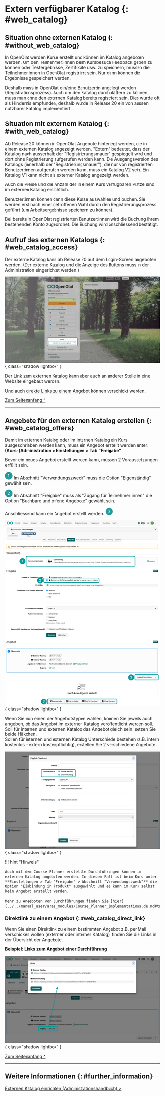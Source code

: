 # Extern verfügbarer Katalog {: #web_catalog}


## Situation ohne externen Katalog {: #without_web_catalog}

In OpenOlat werden Kurse erstellt und können im Katalog angeboten werden. Um den Teilnehmer:innen beim Kursbesuch Feedback geben zu können oder Testergebnisse, Zertifikate usw. zu speichern, müssen die Teilnehmer:innen in OpenOlat registriert sein. Nur dann können die Ergebnisse gespeichert werden.

Deshalb muss in OpenOlat ein/eine Benutzer:in angelegt werden (Registrationsprozess). 
Auch um den Katalog durchblättern zu können, muss man ohne den externen Katalog bereits registriert sein. Dies wurde oft als Hindernis empfunden, deshalb wurde in Release 20 ein von aussen nutzbarer Katalog implementiert.


## Situation mit externem Katalog {: #with_web_catalog}

Ab Release 20 können in OpenOlat Angebote hinterlegt werden, die in einem externen Katalog angezeigt werden. "Extern" bedeutet, dass der Katalog nach ausserhalb der "Registrierungsmauer" gespiegelt wird und dort ohne Registrierung aufgerufen werden kann. Die Ausgangsversion des Katalogs (innerhalb der "Registrierungsmauer"), die nur von registrierten Benutzer:innen aufgerufen werden kann, muss ein Katalog V2 sein. Ein Katalog V1 kann nicht als externer Katalog angezeigt werden.

Auch die Preise und die Anzahl der in einem Kurs verfügbaren Plätze sind im externen Katalog ersichtlich. 

Benutzer:innen können dann diese Kurse auswählen und buchen. Sie werden erst nach einer getroffenen Wahl durch den Registrierungsprozess geführt (um Arbeitsergebnisse speichern zu können). 

Bei bereits in OpenOlat registrierten Benutzer:innen wird die Buchung ihrem bestehenden Konto zugeordnet. Die Buchung wird anschliessend bestätigt. 


## Aufruf des externen Katalogs {: #web_catalog_access}

Der externe Katalog kann ab Release 20 auf dem Login-Screen angeboten werden. (Der externe Katalog und die Anzeige des Buttons muss in der Administration eingerichtet werden.)


![catalog20_webcatalog_login_v1_de.png](assets/catalog20_webcatalog_login_v1_de.png){ class="shadow lightbox" }

Der Link zum externen Katalog kann aber auch an anderer Stelle in eine Website eingebaut werden.

Und auch [direkte Links zu einem Angebot](#web_catalog_direct_link) können verschickt werden.

[Zum Seitenanfang ^](#web_catalog)


---

## Angebote für den externen Katalog erstellen {: #web_catalog_offers}

Damit im externen Katalog oder im internen Katalog ein Kurs ausgeschrieben werden kann, muss ein Angebot erstellt werden unter: **(Kurs-)Administration > Einstellungen > Tab "Freigabe"**<br>

Bevor ein neues Angebot erstellt werden kann, müssen 2 Voraussetzungen erfüllt sein.

![1_green_24.png](assets/1_green_24.png) Im Abschnitt "Verwendungszweck" muss die Option "Eigenständig" gewählt sein.

![2_green_24.png](assets/2_green_24.png) Im Abschnitt "Freigabe" muss als "Zugang für Teilnehmer:innen" die Option "Buchbare und offene Angebote" gewählt sein.

Anschliessend kann ein Angebot erstellt werden. ![3_green_24.png](assets/3_green_24.png) 

![catalog20_webcatalog_offer1_v1_de.png](assets/catalog20_webcatalog_offer1_v1_de.png){ class="shadow lightbox" }


Wenn Sie nun einen der Angebotstypen wählen, können Sie jeweils auch angeben, ob das Angebot im externen Katalog veröffentlicht werden soll.<br>
Soll für internen und externen Katalog das Angebot gleich sein, setzen Sie beide Häkchen.<br>
Sollen für internen und externen Katalog Unterschiede bestehen (z.B. intern kostenlos - extern kostenpflichtig), erstellen Sie 2 verschiedene Angebote. 

![catalog20_webcatalog_offer2_v1_de.png](assets/catalog20_webcatalog_offer2_v1_de.png){ class="shadow lightbox" }


!!! hint "Hinweis"

    Auch mit dem Course Planner erstellte Durchführungen können im externen Katalog angeboten werden. In diesem Fall ist beim Kurs unter **Einstellungen > Tab "Freigabe" > Abschnitt "Verwendungszweck"** die Option "Einbindung in Produkt" ausgewählt und es kann im Kurs selbst kein Angebot erstellt werden.
    
    Mehr zu Angeboten von Durchführungen finden Sie [hier](../../manual_user/area_modules/Course_Planner_Implementations.de.md#tab_catalog).


### Direktlink zu einem Angebot {: #web_catalog_direct_link}

Wenn Sie einen Direktlink zu einem bestimmten Angebot z.B. per Mail verschicken wollen (externer oder interner Katalog), finden Sie die Links in der Übersicht der Angebote.

**Beispiel: Links zum Angebot einer Durchführung**

![catalog20_webcatalog_offer_link_v1_de.png](assets/catalog20_webcatalog_offer_link_v1_de.png){ class="shadow lightbox" }


[Zum Seitenanfang ^](#web_catalog)

---


## Weitere Informationen {: #further_information}

[Externen Katalog einrichten (Administrationshandbuch) >](../../manual_admin/administration/Modules_Catalog_2.0.de.md)<br>
